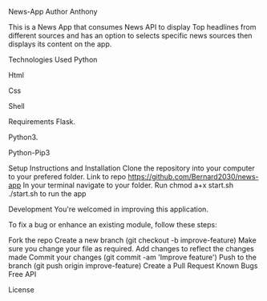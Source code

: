 News-App
Author
Anthony

This is a News App that consumes News API to display Top headlines from different sources and has an option to selects specific news sources then displays its content on the app.

Technologies Used
Python

Html

Css

Shell

Requirements
Flask.

Python3.

Python-Pip3

Setup Instructions and Installation
Clone the repository into your computer to your prefered folder. Link to repo https://github.com/Bernard2030/news-app
In your terminal navigate to your folder.
Run chmod a+x start.sh
./start.sh to run the app


Development
You're welcomed in improving this application.

To fix a bug or enhance an existing module, follow these steps:

Fork the repo
Create a new branch (git checkout -b improve-feature)
Make sure you change your file as required.
Add changes to reflect the changes made
Commit your changes (git commit -am 'Improve feature')
Push to the branch (git push origin improve-feature)
Create a Pull Request
Known Bugs
Free API

License
